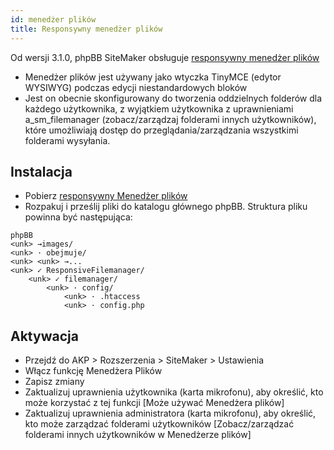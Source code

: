 ```yaml
---
id: menedżer plików
title: Responsywny menedżer plików
---
```


Od wersji 3.1.0, phpBB SiteMaker obsługuje [responsywny menedżer plików](http://responsivefilemanager.com)

* Menedżer plików jest używany jako wtyczka TinyMCE (edytor WYSIWYG) podczas edycji niestandardowych bloków
* Jest on obecnie skonfigurowany do tworzenia oddzielnych folderów dla każdego użytkownika, z wyjątkiem użytkownika z uprawnieniami a_sm_filemanager (zobacz/zarządzaj folderami innych użytkowników), które umożliwiają dostęp do przeglądania/zarządzania wszystkimi folderami wysyłania.

## Instalacja

* Pobierz [responsywny Menedżer plików](http://responsivefilemanager.com/index.php#sthash.5UrnhjX2.dpbs)
* Rozpakuj i prześlij pliki do katalogu głównego phpBB. Struktura pliku powinna być następująca:

```text
phpBB
<unk> →images/
<unk> · obejmuje/
<unk> <unk> →...
<unk> ✓ ResponsiveFilemanager/
    <unk> ✓ filemanager/
        <unk> · config/
            <unk> · .htaccess
            <unk> · config.php
```

## Aktywacja

* Przejdź do AKP > Rozszerzenia > SiteMaker > Ustawienia
* Włącz funkcję Menedżera Plików
* Zapisz zmiany
* Zaktualizuj uprawnienia użytkownika (karta mikrofonu), aby określić, kto może korzystać z tej funkcji [Może używać Menedżera plików]
* Zaktualizuj uprawnienia administratora (karta mikrofonu), aby określić, kto może zarządzać folderami użytkowników [Zobacz/zarządzać folderami innych użytkowników w Menedżerze plików]